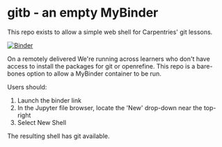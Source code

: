 # gitb - an empty MyBinder 
This repo exists to allow a simple web shell for Carpentries' git lessons.

[![Binder](https://mybinder.org/badge_logo.svg)](https://mybinder.org/v2/gh/bgue/gitb/HEAD)

On a remotely delivered We're running across learners who don't have access to install the packages for git or openrefine. This repo is a bare-bones option to allow a MyBinder container to be run. 

Users should:
 1. Launch the binder link
 2. In the Jupyter file browser, locate the 'New' drop-down near the top-right
 3. Select New Shell 

The resulting shell has git available. 

